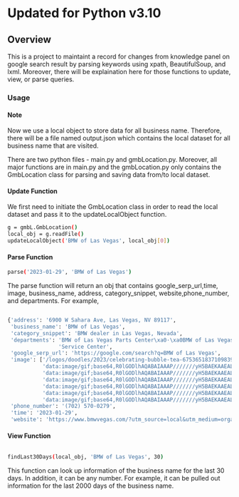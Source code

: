 # Updated for Python v3.10
## Overview

This is a project to maintaint a record for changes from knowledge panel on google search result by parsing keywords using xpath, BeautifulSoup, and lxml. Moreover, there will be explaination here for those functions to update, view, or parse queries.  

### Usage

#### Note

Now we use a local object to store data for all business name. Therefore, there will be a file named output.json which contains the local dataset for all business name that are visited. 

There are two python files - main.py and gmbLocation.py. Moreover, all major functions are in main.py and the gmbLocation.py only contains the GmbLocation class for parsing and saving data from/to local dataset.

#### Update Function 

We first need to initiate the GmbLocation class in order to read the local dataset and pass it to the updateLocalObject function.

```sh
g = gmbL.GmbLocation()
local_obj = g.readFile() 
updateLocalObject('BMW of Las Vegas', local_obj[0])

```

#### Parse Function

```sh
parse('2023-01-29', 'BMW of Las Vegas') 

```

The parse function will return an obj that contains google_serp_url,time, image, business_name, address, category_snippet, website,phone_number, and departments. For example, 

```sh

{'address': '6900 W Sahara Ave, Las Vegas, NV 89117',
 'business_name': 'BMW of Las Vegas',
 'category_snippet': 'BMW dealer in Las Vegas, Nevada',
 'departments': 'BMW of Las Vegas Parts Center\xa0·\xa0BMW of Las Vegas '
                'Service Center',
 'google_serp_url': 'https://google.com/search?q=BMW of Las Vegas',
 'image': ['/logos/doodles/2023/celebrating-bubble-tea-6753651837109839.4-sh.png',
           'data:image/gif;base64,R0lGODlhAQABAIAAAP///////yH5BAEKAAEALAAAAAABAAEAAAICTAEAOw==',
           'data:image/gif;base64,R0lGODlhAQABAIAAAP///////yH5BAEKAAEALAAAAAABAAEAAAICTAEAOw==',
           'data:image/gif;base64,R0lGODlhAQABAIAAAP///////yH5BAEKAAEALAAAAAABAAEAAAICTAEAOw==',
           'data:image/gif;base64,R0lGODlhAQABAIAAAP///////yH5BAEKAAEALAAAAAABAAEAAAICTAEAOw==',
           'data:image/gif;base64,R0lGODlhAQABAIAAAP///////yH5BAEKAAEALAAAAAABAAEAAAICTAEAOw==',
           'data:image/gif;base64,R0lGODlhAQABAIAAAP///////yH5BAEKAAEALAAAAAABAAEAAAICTAEAOw=='],
 'phone_number': '(702) 570-0279',
 'time': '2023-01-29',
 'website': 'https://www.bmwvegas.com/?utm_source=local&utm_medium=organic&utm_campaign=*000012247*GMB'}
```

#### View Function 

```sh

findLast30Days(local_obj, 'BMW of Las Vegas', 30)
```

This function can look up information of the business name for the last 30 days. In addition, it can be any number. For example, it can be pulled out information for the last 2000 days of the business name. 



